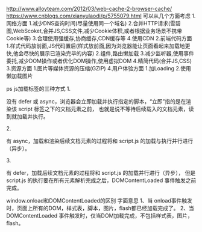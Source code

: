 http://www.alloyteam.com/2012/03/web-cache-2-browser-cache/
https://www.cnblogs.com/xianyulaodi/p/5755079.html
可以从几个方面考虑
1.网络方面
    1.减少DNS查询时间(尽量使用同一个域名)
    2.合并HTTP请求(雪碧图,WebScoket,合并JS,CSS文件,减少Cookie体积,或者根据业务场景不携带Cookie等)
    3.合理使用强缓存,协商缓存,CDN缓存等
    4.使用CDN
2.前端代码方面
    1.样式代码放前面,JS代码置后(样式放前面,因为浏览器能让页面看起来加载地更快,他会尽快的展示已渲染完毕的内容)
    2.组件,路由懒加载
    3.减少监听器,使用事件委托,减少DOM操作或者优化DOM操作,使用虚拟DOM
    4.精简代码(合并JS,CSS)
3.资源方面
    1.图片等媒体资源的压缩(GZIP)
4.用户体验方面
    1.加Loading
    2.使用懒加载图片



ps js加载标签的三种方式
1.<script src="script.js"></script>

没有 defer 或 async，浏览器会立即加载并执行指定的脚本，“立即”指的是在渲染该 script 标签之下的文档元素之前，
也就是说不等待后续载入的文档元素，读到就加载并执行。

2.<script async src="script.js"></script>

有 async，加载和渲染后续文档元素的过程将和 script.js 的加载与执行并行进行（异步）。

3.<script defer src="myscript.js"></script>

有 defer，加载后续文档元素的过程将和 script.js 的加载并行进行（异步），
但是 script.js 的执行要在所有元素解析完成之后，DOMContentLoaded 事件触发之前完成。

window.onload和DOMContentLoaded的区别
字面意思
1、当 onload事件触发时，页面上所有的DOM，样式表，脚本，图片，flash都已经加载完成了。
2、当 DOMContentLoaded 事件触发时，仅当DOM加载完成，不包括样式表，图片，flash。

